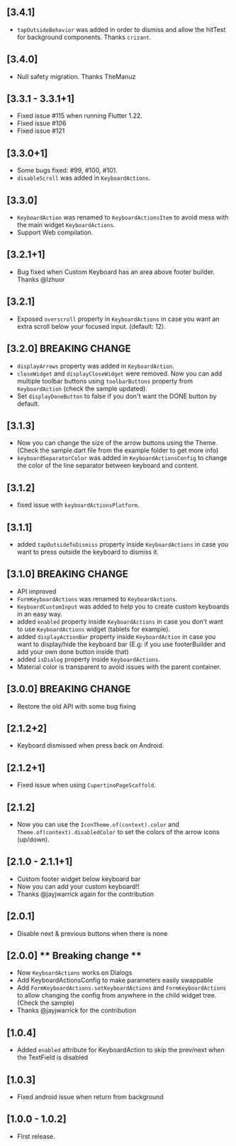 ## [3.4.1]
* `tapOutsideBehavior` was added in order to dismiss and allow the hitTest for background components. Thanks `crizant`.

## [3.4.0]
* Null safety migration. Thanks TheManuz

## [3.3.1 - 3.3.1+1]

* Fixed issue #115 when running Flutter 1.22.
* Fixed issue #106
* Fixed issue #121

## [3.3.0+1]

* Some bugs fixed: #99, #100, #101.
* `disableScroll` was added in `KeyboardActions`.


## [3.3.0]

* `KeyboardAction` was renamed to `KeyboardActionsItem` to avoid mess with the main widget `KeyboardActions`.
* Support Web compilation.

## [3.2.1+1]

* Bug fixed when Custom Keyboard has an area above footer builder. Thanks @lzhuor

## [3.2.1]

* Exposed `overscroll` property in `KeyboardActions` in case you want an extra scroll below your focused input. (default: 12).

## [3.2.0] BREAKING CHANGE

* `displayArrows` property was added in `KeyboardAction`.
* `closeWidget` and `displayCloseWidget` were removed. Now you can add multiple toolbar buttons using `toolbarButtons` property from `KeyboardAction` (check the sample updated).
* Set `displayDoneButton` to false if you don't want the DONE button by default.

## [3.1.3]

* Now you can change the size of the arrow buttons using the Theme. (Check the sample.dart file from the example folder to get more info)
* `keyboardSeparatorColor` was added in `KeyboardActionsConfig` to change the color of the line separator between keyboard and content.

## [3.1.2]

* fixed issue with `keyboardActionsPlatform`.

## [3.1.1]

* added `tapOutsideToDismiss` property inside `KeyboardActions` in case you want to press outside the keyboard to dismiss it.

## [3.1.0] BREAKING CHANGE

* API improved
* `FormKeyboardActions` was renamed to `KeyboardActions`.
* `KeyboardCustomInput` was added to help you to create custom keyboards in an easy way.
* added `enabled` property inside `KeyboardActions` in case you don't want to use `KeyboardActions` widget (tablets for example).
* added `displayActionBar` property inside `KeyboardAction` in case you want to display/hide the keyboard bar (E.g: if you use footerBuilder and add your own done button inside that)
* added `isDialog` property inside `KeyboardActions`.
* Material color is transparent to avoid issues with the parent container.



## [3.0.0] BREAKING CHANGE

* Restore the old API with some bug fixing

## [2.1.2+2]

* Keyboard dismissed when press back on Android.

## [2.1.2+1]

* Fixed issue when using `CupertinoPageScaffold`.

## [2.1.2]

* Now you can use the `IconTheme.of(context).color` and `Theme.of(context).disabledColor` to set the colors of the arrow icons (up/down).

## [2.1.0 - 2.1.1+1]

* Custom footer widget below keyboard bar
* Now you can add your custom keyboard!! 
* Thanks @jayjwarrick again for the contribution 

## [2.0.1]

* Disable next & previous buttons when there is none

## [2.0.0] ** Breaking change **

* Now `KeyboardActions` works on Dialogs
* Add KeyboardActionsConfig to make parameters easily swappable
* Add `FormKeyboardActions.setKeyboardActions` and `FormKeyboardActions` to allow changing the  config from anywhere in the child widget tree. (Check the sample)
* Thanks @jayjwarrick for the contribution

## [1.0.4]

* Added `enabled` attribute for KeyboardAction to skip the prev/next when the TextField is disabled

## [1.0.3]

* Fixed android issue when return from background

## [1.0.0 - 1.0.2]

* First release.
